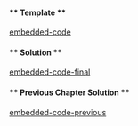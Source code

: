<!-- Add translation for the following page: https://learn.vyperlang.org/#/2/assert
Do NOT change the code below. The below code runs the code editor -->

<!-- tabs:start -->

#### ** Template **

[embedded-code](../../assets/2/2.9-template-code.vy ':include :type=code embed-template')

#### ** Solution **

[embedded-code-final](../../assets/2/2.9-finished-code.vy ':include :type=code embed-final')

#### ** Previous Chapter Solution **

[embedded-code-previous](../../assets/2/2.8-finished-code.vy ':include :type=code embed-previous')

<!-- tabs:end -->
